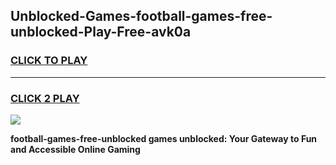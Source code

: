 
## Unblocked-Games-football-games-free-unblocked-Play-Free-avk0a
<h3>
<a href="https://premium76.site?title=football-games-free-unblocked&ref=24M">CLICK TO PLAY</a></h3>
<hr>

<h3>
<a href="https://premium76.site?title=football-games-free-unblocked&ref=24M">CLICK 2 PLAY</a>
  
</h3>

<a href="https://premium76.site?title=football-games-free-unblocked&ref=24M"><img src="https://clearcache.store/games.png"></a>


**football-games-free-unblocked games unblocked: Your Gateway to Fun and Accessible Online Gaming**
